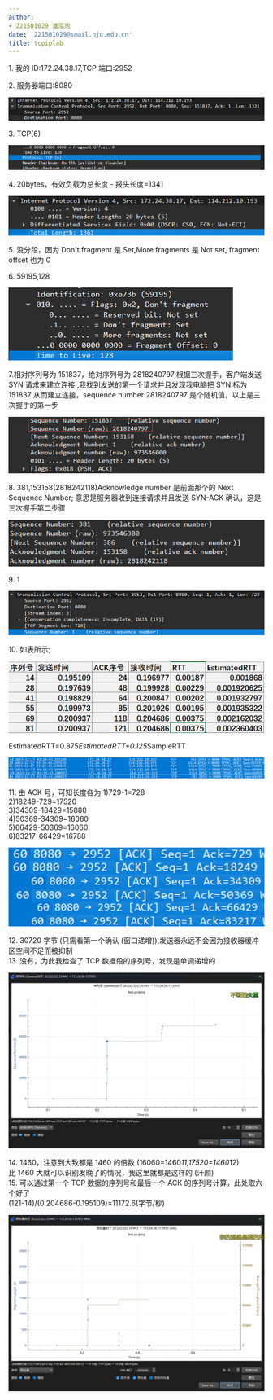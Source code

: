 ```yaml
---
author:
- 221501029 潘泓旭
date: '221501029@smail.nju.edu.cn'
title: tcpiplab
---
```


1\.  我的 ID:172.24.38.17,TCP 端口:2952

2\.  服务器端口:8080

![image](pic2/p1.png)

3\.  TCP(6)

![image](pic2/p2.png)

4\.  20bytes，有效负载为总长度 - 报头长度=1341

![image](pic2/p3.png)

5\.  没分段，因为 Don't fragment 是 Set,More fragments 是 Not set,
fragment offset 也为 0

6\.   59195,128

![image](pic2/p5.png)

7.相对序列号为 151837，绝对序列号为 2818240797;根据三次握手，客户端发送 SYN 请求来建立连接
,我找到发送的第一个请求并且发现我电脑把 SYN 标为 151837 从而建立连接，sequence
number:2818240797 是个随机值，以上是三次握手的第一步

![image](pic2/p6.png)

8\.  381,153158(2818242118)Acknowledge number 是前面那个的 Next Sequence
Number;
意思是服务器收到连接请求并且发送 SYN-ACK 确认，这是三次握手第二步骤

![image](pic2/p7.png)

9\.  1

![image](pic2/p8.png)

10\.  如表所示;

![image](pic2/RTT.png)


EstimatedRTT=0.875*EstimatedRTT+0.125*SampleRTT

![image](pic2/1.0.png)

11\.  由 ACK 号，可知长度各为 
1)729-1=728  
2)18249-729=17520  
3)34309-18429=15880  
4)50369-34309=16060  
5)66429-50369=16060  
6)83217-66429=16788 

![image](pic2/len.png)

12\.  30720 字节 (只需看第一个确认 (窗口递增)),发送器永远不会因为接收器缓冲区空间不足而被抑制  
13\.  没有，为此我检查了 TCP 数据段的序列号，发现是单调递增的  

![image](pic2/seq.png)

14\.  1460，注意到大致都是 1460 的倍数 (16060=1460*11,17520=1460*12)  
比 1460 大就可以识别发晚了的情况，我这里就都是这样的 (汗颜)  
15\.  可以通过第一个 TCP 数据的序列号和最后一个 ACK 的序列号计算，此处取六个好了  
(121-14)/(0.204686-0.195109)=11172.6(字节/秒)

![image](pic2/v.png)
